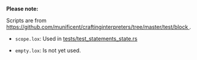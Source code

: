 <!--
Date Created: 20/07/2025.
-->

**Please note:**

Scripts are from 
[ https://github.com/munificent/craftinginterpreters/tree/master/test/block ](https://github.com/munificent/craftinginterpreters/tree/master/test/block).




- `scope.lox`: Used in [tests/test_statements_state.rs](https://github.com/behai-nguyen/rlox/blob/main/tests/test_statements_state.rs)

- `empty.lox`: Is not yet used.